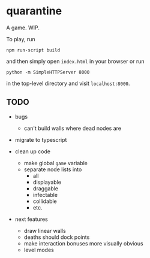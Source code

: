 # quarantine
A game. WIP.

To play, run

	npm run-script build

and then simply open `index.html` in your browser or run 

    python -m SimpleHTTPServer 8000

in the top-level directory and visit `localhost:8000`.

## TODO

* bugs
	* can't build walls where dead nodes are

* migrate to typescript
* clean up code
	* make global `game` variable
	* separate node lists into 
		* all
		* displayable
		* draggable
		* infectable
		* collidable
		* etc.

* next features
	* draw linear walls
	* deaths should dock points
	* make interaction bonuses more visually obvious
	* level modes